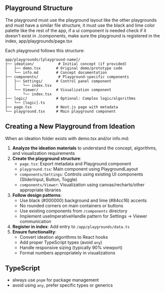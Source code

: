 ## Playground Structure

The playground must use the playground layout like the other playgrounds and must have a similar file structure, it must use the black and lime color palette like the rest of the app, if a ui component is needed check if it doesn't exist in ./components, make sure the playground is registered in the index, app/playgrounds/page.tsx

Each playground follows this structure:
```
app/playgrounds/[playground-name]/
├── ideation/           # Initial concept (if provided)
│   ├── demo.tsx       # Original demo/prototype code
│   └── info.md        # Concept documentation
├── components/         # Playground-specific components
│   ├── Settings/      # Control panel component
│   │   └── index.tsx
│   └── Viewer/        # Visualization component
│       └── index.tsx
├── logic/             # Optional: Complex logic/algorithms
│   └── [logic].ts
├── page.tsx           # Next.js page with metadata
└── playground.tsx     # Main playground component
```

## Creating a New Playground from Ideation

When an ideation folder exists with demo.tsx and/or info.md:

1. **Analyze the ideation materials** to understand the concept, algorithms, and visualization requirements
2. **Create the playground structure**:
   - `page.tsx`: Export metadata and Playground component
   - `playground.tsx`: Main component using PlaygroundLayout
   - `components/Settings`: Controls using existing UI components (SliderInput, Button, Toggle)
   - `components/Viewer`: Visualization using canvas/recharts/other appropriate libraries
3. **Follow design patterns**:
   - Use black (#000000) background and lime (#84cc16) accents
   - No rounded corners on main containers or buttons
   - Use existing components from `/components` directory
   - Implement useImperativeHandle pattern for Settings → Viewer communication
4. **Register in index**: Add entry to `/app/playgrounds/data.ts`
5. **Ensure functionality**:
   - Convert ideation algorithms to React hooks
   - Add proper TypeScript types (avoid `any`)
   - Handle responsive sizing (typically 90% viewport)
   - Format numbers appropriately in visualizations


## TypeScript

+ always use `pnpm` for package management
+ avoid using `any`, prefer specific types or generics
